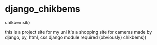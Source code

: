 # django_chikbems
chikbemsik)

this is a project site for my uni
it's a shopping site for cameras made by django, py, html, css
django module required (obviously)
chikbems))
